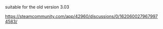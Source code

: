 suitable for the old version 3.03

https://steamcommunity.com/app/42960/discussions/0/1620600279679974583/
